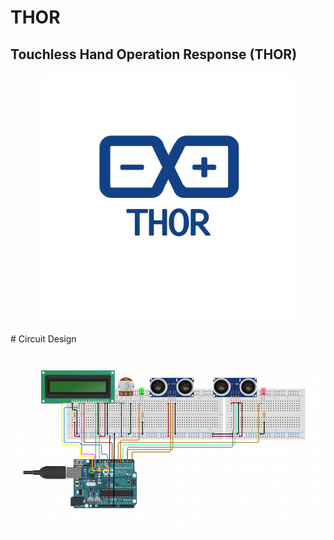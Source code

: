 # THOR
## Touchless Hand Operation Response (THOR)
<p align="center">
  <img width="400" src="/images/logo.png">
</p>
# Circuit Design
<p align="center">
  <img width="600" src="/images/circuit.png">
</p>
